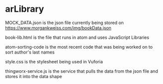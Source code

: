 # arLibrary
MOCK_DATA.json is the json file currently being stored on https://www.morgankweiss.com/img/bookData.json

book-lib.html is the file that runs in atom and uses JavaScript Libraries

atom-sorting-code is the most recent code that was being worked on to sort author's last names

style.css is the stylesheet being used in Vuforia

thingworx-service.js is the service that pulls the data from the json file and stores it into the data shape
